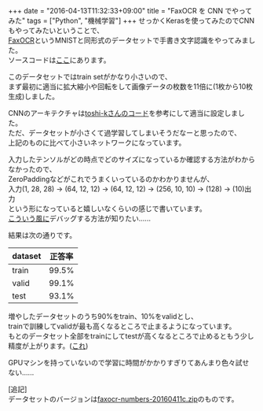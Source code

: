 +++
date = "2016-04-13T11:32:33+09:00"
title = "FaxOCR を CNN でやってみた"
tags = ["Python", "機械学習"]
+++
せっかくKerasを使ってみたのでCNNもやってみたいということで、  
[FaxOCR](https://sites.google.com/site/faxocr2010/systemrequirements/kocr/mnist)というMNISTと同形式のデータセットで手書き文字認識をやってみました。  
ソースコードは[ここ](https://github.com/zaburo-ch/FaxOCR/blob/master/code/faxmnist_keras.py)にあります。  

このデータセットではtrain setがかなり小さいので、  
まず最初に適当に拡大縮小や回転をして画像データの枚数を11倍に(1枚から10枚生成)しました。  

CNNのアーキテクチャは[toshi-kさんのコード](https://github.com/toshi-k/kaggle-digit-recognizer/blob/master/2_model.lua)を参考にして適当に設定しました。  
ただ、データセットが小さくて過学習してしまいそうだなーと思ったので、  
上記のものに比べて小さいネットワークになっています。  

入力したテンソルがどの時点でどのサイズになっているか確認する方法がわからなかったので、  
ZeroPaddingなどがこれでうまくいっているのかわかりませんが、  
入力(1, 28, 28) -> (64, 12, 12) -> (64, 12, 12) -> (256, 10, 10) -> (128) -> (10)出力  
という形になっていると嬉しいなくらいの感じで書いています。  
[こういう風に](http://ultraist.hatenablog.com/entry/2014/08/23/144007)デバッグする方法が知りたい......

結果は次の通りです。  

| dataset | 正答率 |
|---------|-------|
| train   | 99.5% |
| valid   | 99.1% |
| test    | 93.1% |

増やしたデータセットのうち90%をtrain、10%をvalidとし、  
trainで訓練してvalidが最も高くなるところで止まるようになっています。  
もとのデータセット全部をtrainにしてtestが高くなるところで止めるともう少し精度が上がります。([これ](https://github.com/zaburo-ch/FaxOCR/blob/master/code/faxmnist_keras_testval.py))  

GPUマシンを持っていないので学習に時間がかかりすぎりてあんまり色々試せない......

[追記]  
データセットのバージョンは[faxocr-numbers-20160411c.zip](https://sites.google.com/site/faxocr2010/systemrequirements/kocr/mnist/faxocr-numbers-20160411c.zip)のものです。
